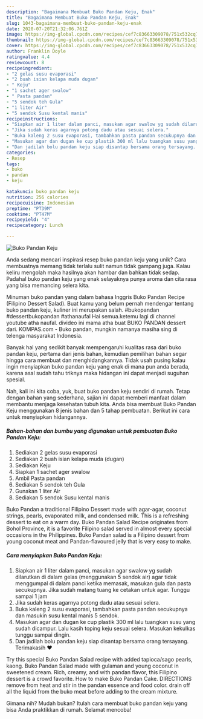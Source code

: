 ```yaml
---
description: "Bagaimana Membuat Buko Pandan Keju, Enak"
title: "Bagaimana Membuat Buko Pandan Keju, Enak"
slug: 1043-bagaimana-membuat-buko-pandan-keju-enak
date: 2020-07-20T21:32:06.761Z
image: https://img-global.cpcdn.com/recipes/cef7c83663309078/751x532cq70/buko-pandan-keju-foto-resep-utama.jpg
thumbnail: https://img-global.cpcdn.com/recipes/cef7c83663309078/751x532cq70/buko-pandan-keju-foto-resep-utama.jpg
cover: https://img-global.cpcdn.com/recipes/cef7c83663309078/751x532cq70/buko-pandan-keju-foto-resep-utama.jpg
author: Franklin Doyle
ratingvalue: 4.4
reviewcount: 8
recipeingredient:
- "2 gelas susu evaporasi"
- "2 buah isian kelapa muda dugan"
- " Keju"
- "1 sachet ager swalow"
- " Pasta pandan"
- "5 sendok teh Gula"
- "1 liter Air"
- "5 sendok Susu kental manis"
recipeinstructions:
- "Siapkan air 1 liter dalam panci, masukan agar swalow yg sudah dilarutkan di dalam gelas (menggunakan 5 sendok air) agar tidak menggumpal di dalam panci ketika memasak, masukan gula dan pasta secukupnya. Jika sudah matang tuang ke cetakan untuk agar. Tunggu sampai 1 jam"
- "Jika sudah keras agarnya potong dadu atau sesuai selera."
- "Buka kaleng 2 susu evaporasi, tambahkan pasta pandan secukupnya dan masukin susu kental manis 5 sendok."
- "Masukan agar dan dugan ke cup plastik 300 ml lalu tuangkan susu yang sudah dicampur. Lalu kasih toping keju sesuai selera. Masukan kekulkas tunggu sampai dingin."
- "Dan jadilah bolu pandan keju siap disantap bersama orang tersayang. Terimakasih ❤"
categories:
- Resep
tags:
- buko
- pandan
- keju

katakunci: buko pandan keju 
nutrition: 256 calories
recipecuisine: Indonesian
preptime: "PT39M"
cooktime: "PT47M"
recipeyield: "4"
recipecategory: Lunch

---
```



![Buko Pandan Keju](https://img-global.cpcdn.com/recipes/cef7c83663309078/751x532cq70/buko-pandan-keju-foto-resep-utama.jpg)

Anda sedang mencari inspirasi resep buko pandan keju yang unik? Cara membuatnya memang tidak terlalu sulit namun tidak gampang juga. Kalau keliru mengolah maka hasilnya akan hambar dan bahkan tidak sedap. Padahal buko pandan keju yang enak selayaknya punya aroma dan cita rasa yang bisa memancing selera kita.

Minuman buko pandan yang dalam bahasa Inggris Buko Pandan Recipe (Filipino Dessert Salad). Buat kamu yang belum pernah mendengar tentang buko pandan keju, kuliner ini merupakan salah. #bukopandan #dessertbukopandan #athanaufal Hai semua.ketemu lagi di channel youtube atha naufal. divideo ini mama atha buat BUKO PANDAN dessert dari. KOMPAS.com - Buko pandan, mungkin namanya masiha sing di telenga masyarakat Indonesia.

Banyak hal yang sedikit banyak mempengaruhi kualitas rasa dari buko pandan keju, pertama dari jenis bahan, kemudian pemilihan bahan segar hingga cara membuat dan menghidangkannya. Tidak usah pusing kalau ingin menyiapkan buko pandan keju yang enak di mana pun anda berada, karena asal sudah tahu triknya maka hidangan ini dapat menjadi suguhan spesial.


Nah, kali ini kita coba, yuk, buat buko pandan keju sendiri di rumah. Tetap dengan bahan yang sederhana, sajian ini dapat memberi manfaat dalam membantu menjaga kesehatan tubuh kita. Anda bisa membuat Buko Pandan Keju menggunakan 8 jenis bahan dan 5 tahap pembuatan. Berikut ini cara untuk menyiapkan hidangannya.

<!--inarticleads1-->

##### Bahan-bahan dan bumbu yang digunakan untuk pembuatan Buko Pandan Keju:

1. Sediakan 2 gelas susu evaporasi
1. Sediakan 2 buah isian kelapa muda (dugan)
1. Sediakan  Keju
1. Siapkan 1 sachet ager swalow
1. Ambil  Pasta pandan
1. Sediakan 5 sendok teh Gula
1. Gunakan 1 liter Air
1. Sediakan 5 sendok Susu kental manis


Buko Pandan a traditional Filipino Dessert made with agar-agar, coconut strings, pearls, evaporated milk, and condensed milk. This is a refreshing dessert to eat on a warm day. Buko Pandan Salad Recipe originates from Bohol Province, it is a favorite Filipino salad served in almost every special occasions in the Philippines. Buko Pandan salad is a Filipino dessert from young coconut meat and Pandan-flavoured jelly that is very easy to make. 

<!--inarticleads2-->

##### Cara menyiapkan Buko Pandan Keju:

1. Siapkan air 1 liter dalam panci, masukan agar swalow yg sudah dilarutkan di dalam gelas (menggunakan 5 sendok air) agar tidak menggumpal di dalam panci ketika memasak, masukan gula dan pasta secukupnya. Jika sudah matang tuang ke cetakan untuk agar. Tunggu sampai 1 jam
1. Jika sudah keras agarnya potong dadu atau sesuai selera.
1. Buka kaleng 2 susu evaporasi, tambahkan pasta pandan secukupnya dan masukin susu kental manis 5 sendok.
1. Masukan agar dan dugan ke cup plastik 300 ml lalu tuangkan susu yang sudah dicampur. Lalu kasih toping keju sesuai selera. Masukan kekulkas tunggu sampai dingin.
1. Dan jadilah bolu pandan keju siap disantap bersama orang tersayang. Terimakasih ❤


Try this special Buko Pandan Salad recipe with added tapioca/sago pearls, kaong. Buko Pandan Salad made with gulaman and young coconut in sweetened cream. Rich, creamy, and with pandan flavor, this Filipino dessert is a crowd favorite. How to make Buko Pandan Cake. DIRECTIONS remove from heat and stir in the pandan essence and food color. drain off all the liquid from the buko meat before adding to the cream mixture. 

Gimana nih? Mudah bukan? Itulah cara membuat buko pandan keju yang bisa Anda praktikkan di rumah. Selamat mencoba!
